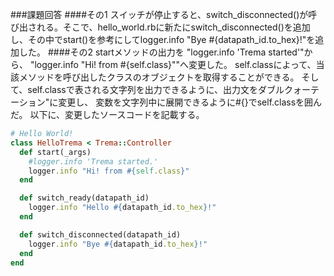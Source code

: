 ###課題回答
####その1
スイッチが停止すると、switch_disconnected()が呼び出される。そこで、hello_world.rbに新たにswitch_disconnected()を追加し、その中でstart()を参考にしてlogger.info "Bye #{datapath_id.to_hex}!"を追加した。
####その2
startメソッドの出力を
"logger.info 'Trema started'"から、
"logger.info "Hi! from #{self.class}""へ変更した。
self.classによって、当該メソッドを呼び出したクラスのオブジェクトを取得することができる。
そして、self.classで表される文字列を出力できるように、出力文をダブルクォーテーション"に変更し、
変数を文字列中に展開できるように#{}でself.classを囲んだ。
以下に、変更したソースコードを記載する。

```ruby:hello_world.rb
# Hello World!
class HelloTrema < Trema::Controller
  def start(_args)
    #logger.info 'Trema started.'
    logger.info "Hi! from #{self.class}"
  end

  def switch_ready(datapath_id)
    logger.info "Hello #{datapath_id.to_hex}!"
  end

  def switch_disconnected(datapath_id)
    logger.info "Bye #{datapath_id.to_hex}!"
  end
end